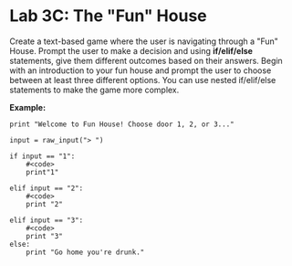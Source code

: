 # Lab 3C: The "Fun" House

Create a text-based game where the user is navigating through a "Fun" House.  Prompt the user to make a decision and using **if/elif/else** statements, give them different outcomes based on their answers.  Begin with an introduction to your fun house and prompt the user to choose between at least three different options.  You can use nested if/elif/else statements to make the game more complex.

**Example:**

```
print "Welcome to Fun House! Choose door 1, 2, or 3..."

input = raw_input("> ")

if input == "1":
    #<code>
    print"1"

elif input == "2":
    #<code>
    print "2"

elif input == "3":
    #<code>
    print "3"
else:
    print "Go home you're drunk."
```
